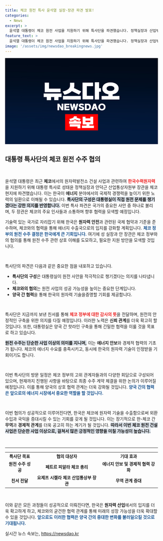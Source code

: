 ```yaml
---
title: 체코 원전 특사 윤석열 실장·장관 파견 발표!
categories:
  - News
excerpt: >
  윤석열 대통령이 체코 원전 사업을 지원하기 위해 특사단을 파견했습니다. 정책실장과 산업부 장관이 포함된 이번 미션은 체코 총리와 협의하여 24조 원 규모의 원전 수주를 이끌어내는 데 초점을 맞추고 있습니다.
feature_text: >
  윤석열 대통령이 체코 원전 사업을 지원하기 위해 특사단을 파견했습니다. 정책실장과 산업부 장관이 포함된 이번 미션은 체코 총리와 협의하여 24조 원 규모의 원전 수주를 이끌어내는 데 초점을 맞추고 있습니다.
image: '/assets/img/newsdao_breakingnews.jpg'
---
```


<p><img src="/assets/img/newsdao_breakingnews.jpg" alt="ontimetimes 속보" /></p>

<h2 data-ke-size="size26">대통령 특사단의 체코 원전 수주 협의</h2>

<p data-ke-size="size16">&nbsp;</p>

<p>윤석열 대통령은 최근 <strong>체코</strong>에서의 원자력발전소 건설 사업과 관련하여 <b><span style="color: #ee2323;">한국수력원자력</span></b>을 지원하기 위해 대통령 특사로 성태윤 정책실장과 안덕근 산업통상자원부 장관을 체코 현지에 파견했습니다. 이는 한국이 <strong>에너지</strong> 분야에서의 국제적 경쟁력을 높이기 위한 노력의 일환으로 이해될 수 있습니다. <b><span style="background-color: #21538527;">특사단의 구성은 대통령실이 직접 원전 문제를 챙기겠다는 강한 의지를 반영합니다.</span></b> 이번 특사 파견은 국가의 중요한 사안 중 하나로 불리며, 두 장관은 체코의 주요 인사들과 소통하며 향후 협력을 모색할 예정입니다. </p>

<p>기술력 있는 국가로 자리잡기 위해 한국은 <strong>원자력 안전</strong>과 관련된 국제 협약과 기준을 준수하며, 체코와의 협력을 통해 에너지 수출국으로의 입지를 강화할 계획입니다. <b><span style="color: #1a5490;">체코 정부의 원전 수주 결정은 한국에게 큰 기회입니다.</span></b> 여기에 성 실장과 안 장관은 체코 정부와의 협의를 통해 원전 수주 관련 상호 이해를 도모하고, 필요한 지원 방안을 모색할 것입니다.</p>

<p data-ke-size="size16">&nbsp;</p>

<p>특사단의 파견은 다음과 같은 중요한 점을 내포하고 있습니다. </p>

<ul>
    <li><b>특사단의 구성</b>은 대통령실이 원전 사안을 적극적으로 챙기겠다는 의지를 나타냅니다.</li>
    <li><b>체코와의 협의</b>는 원전 사업의 성공 가능성을 높이는 중요한 단계입니다.</li>
    <li><b>양국 간 협력</b>을 통해 한국의 원자력 기술을증명할 기회를 제공합니다.</li>
</ul>

<p data-ke-size="size16">&nbsp;</p>

<p>특사단은 지금까지 보낸 친서를 통해 <b><span style="color: #ee2323;">체코 정부에 대한 감사의 뜻</span></b>을 전달하며, 원전의 안정적인 구축을 위한 의지를 다질 예정입니다. 이러한 노력은 <strong>신뢰 관계</strong>를 더욱 확고히 할 것입니다. 또한, 대통령실은 양국 간 핫라인 구축을 통해 긴밀한 협력을 이룰 것을 목표로 하고 있습니다.</p>

<p><b><span style="background-color: #21538527;">원전 수주는 단순한 사업 이상의 의미를 지니며,</span></b> 이는 <strong>에너지 안보</strong>와 경제적 협력의 기초가 됩니다. 체코의 에너지 수요를 충족시키고, 동시에 한국의 원자력 기술이 인정받을 기회이기도 합니다.</p>

<p data-ke-size="size16">&nbsp;</p>

<p>이번 특사단의 방문 일정은 체코 정부의 고위 관계자들과의 다양한 회담으로 구성되어 있으며, 현재까지 진행된 사항을 바탕으로 최종 수주 계약 체결을 위한 논의가 이루어질 예정입니다. 이를 통해 양국의 상호 협력 관계는 더욱 강화될 것입니다. <b><span style="color: #1a5490;">양국 간의 협력은 앞으로의 에너지 시장에서 중요한 역할을 할 것입니다.</span></b> </p>

<p data-ke-size="size16">&nbsp;</p>

<p>이번 협의가 성공적으로 이루어진다면, 한국은 체코에 원자력 기술을 수출함으로써 외환 수입과 국익을 증대시킬 수 있는 기회를 갖게 될 것입니다. 이는 장기적으로 한-체코 간 <strong>무역</strong>과 <strong>경제적 관계</strong>를 더욱 공고히 하는 계기가 될 것입니다. <b><span style="background-color: #21538527;">따라서 이번 체코 원전 건설사업은 단순한 사업 이상으로, 걸쳐서 많은 긍정적인 영향을 미칠 가능성이 높습니다.</span></b></p>

<p data-ke-size="size16">&nbsp;</p>

<hr />

<table style="width: 100%; border-collapse: collapse;">
    <tr>
        <td style="text-align: center; height: 17px;"><b>특사단 목표</b></td>
        <td style="text-align: center; height: 17px;"><b>협의 대상자</b></td>
        <td style="text-align: center; height: 17px;"><b>기대 효과</b></td>
    </tr>
    <tr>
        <td style="text-align: center; height: 17px;"><b>원전 수주 성공</b></td>
        <td style="text-align: center; height: 17px;"><b>페트르 피알라 체코 총리</b></td>
        <td style="text-align: center; height: 17px;"><b>에너지 안보 및 경제적 협력 강화</b></td>
    </tr>
    <tr>
        <td style="text-align: center; height: 17px;"><b>친서 전달</b></td>
        <td style="text-align: center; height: 17px;"><b>요제프 시켈라 체코 산업통상부 장관</b></td>
        <td style="text-align: center; height: 17px;"><b>무역 관계 증대</b></td>
    </tr>
</table>

<p data-ke-size="size16">&nbsp;</p>

<p>이와 같은 모든 과정들이 성공적으로 이뤄진다면, 한국은 <strong>원자력 산업</strong>에서의 입지를 더욱 확고하게 하고, 체코와의 굳건한 협력 관계를 통해 미래의 성장 가능성을 더욱 확대할 수 있을 것입니다. <b><span style="color: #1a5490;">앞으로도 이러한 협력은 양국 간의 중대한 변화를 불러일으킬 것으로 기대됩니다.</span></b></p>
실시간 뉴스 속보는, <a href="https://newsdao.kr" rel="dofollow">https://newsdao.kr</a>


